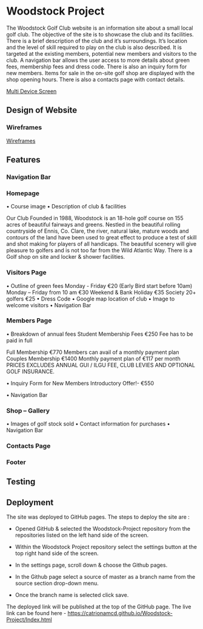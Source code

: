 # Woodstock Project

The Woodstock Golf Club website is an information site about a small local golf club. The objective of the site is to showcase the club and its facilities. 
There is a brief description of the club and it’s surroundings. It’s location and the level of skill required to play on the club is also described. It is targeted at the existing members, potential new members and visitors to the club.  A navigation bar allows the user access to more details about green fees, membership fees and dress code. There is also an inquiry form for new members.
Items for sale in the on-site golf shop are displayed with the shop opening hours. There is also a contacts page with contact details.

[Multi Device Screen](https://github.com/Catrionamcd/Woodstock-Project/tree/master/assets/images/multi-device.png)


## Design of Website
### Wireframes
[Wireframes](https://github.com/Catrionamcd/Woodstock-Project/tree/master/assets/wireframes)


## Features

### Navigation Bar


### Homepage

•	Course image
•	Description of club & facilities

Our Club
Founded in 1988, Woodstock is an 18-hole golf course on 155 acres of beautiful fairways and greens. Nestled in the beautiful rolling countryside of Ennis, Co. Clare, the river, natural lake, mature woods  and contours of the land have been used to great effect to produce a test of skill and shot making for players of all handicaps.
The beautiful scenery will give pleasure to golfers and is not too far from the Wild Atlantic Way.
There is a Golf shop on site and locker & shower facilities.


### Visitors Page

•	Outline of green fees
Monday - Friday  €20
(Early Bird start before 10am)
Monday – Friday from  10 am €30
Weekend & Bank Holiday  €35
Society 20+ golfers   €25
•	Dress Code
•	Google map location of club
•	Image to welcome visitors
•	Navigation Bar

### Members Page

•	Breakdown of annual fees
Student Membership Fees €250
Fee has to be paid in full

Full Membership €770
Members can avail of a monthly payment plan
Couples Membership €1400
Monthly payment plan of €117 per month
PRICES EXCLUDES ANNUAL GUI / ILGU FEE, CLUB LEVIES AND OPTIONAL GOLF INSURANCE.

•	Inquiry Form for New Members
Introductory Offer!- €550

•	Navigation Bar

### Shop – Gallery

•	Images of golf stock sold
•	Contact information for purchases
•	Navigation Bar

### Contacts Page
### Footer

## Testing

## Deployment

The site was deployed to GitHub pages. The steps to deploy the site are :

* Opened GitHub & selected the Woodstock-Project repository from the repositories listed on the left hand side of the screen.

* Within the Woodstock Project repository select the settings button at the top right hand side of the screen.

* In the settings page, scroll down & choose the Github pages. 
* In the Github page select a source of master as a branch name
from the source section drop-down menu.
* Once the branch name is selected click save.

The deployed link will be published at the top of the GitHub page.
The live link can be found here - https://catrionamcd.github.io/Woodstock-Project/Index.html


